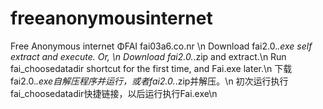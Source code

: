 # freeanonymousinternet
Free Anonymous internet ΦFAI fai03a6.co.nr \n
Download fai2.0.*.exe self extract and execute. Or, \n
Download fai2.0.*.zip and extract.\n
Run fai_choosedatadir shortcut for the first time, and Fai.exe later.\n
下载fai2.0.*.exe自解压程序并运行，或者fai2.0.*.zip并解压。\n
初次运行执行 fai_choosedatadir快捷链接，以后运行执行Fai.exe\n
